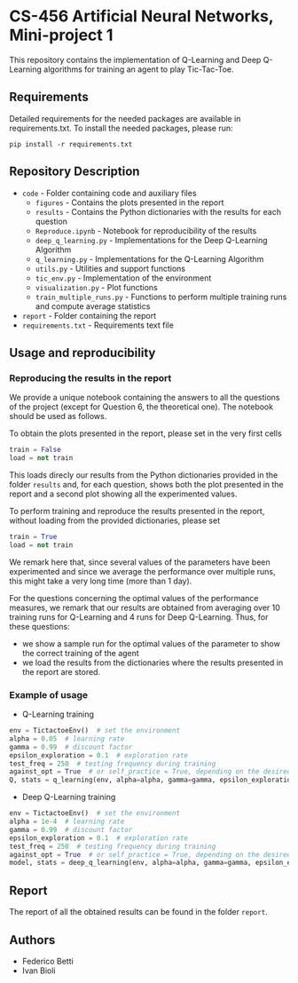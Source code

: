 # CS-456 Artificial Neural Networks, Mini-project 1
This repository contains the implementation of Q-Learning and Deep Q-Learning algorithms for training an agent to play Tic-Tac-Toe.

## Requirements
Detailed requirements for the needed packages are available in requirements.txt. To install the needed packages, please run:
```
pip install -r requirements.txt
```

## Repository Description
* `code` - Folder containing code and auxiliary files
  * `figures` - Contains the plots presented in the report
  * `results` - Contains the Python dictionaries with the results for each question
  *  `Reproduce.ipynb` - Notebook for reproducibility of the results
  *  `deep_q_learning.py` - Implementations for the Deep Q-Learning Algorithm
  *  `q_learning.py` - Implementations for the Q-Learning Algorithm
  *  `utils.py` - Utilities and support functions
  *  `tic_env.py` - Implementation of the environment
  *  `visualization.py` - Plot functions
  *  `train_multiple_runs.py` - Functions to perform multiple training runs and compute average statistics
* `report` - Folder containing the report
* `requirements.txt` - Requirements text file 

## Usage and reproducibility
### Reproducing the results in the report
We provide a unique notebook containing the answers to all the questions of the project (except for Question 6, the theoretical one). The notebook should be used as follows.

To obtain the plots presented in the report, please set in the very first cells
```python
train = False
load = not train
```
This loads direcly our results from the Python dictionaries provided in the folder `results` and, for each question, shows both the plot presented in the report and a second plot showing all the experimented values. 

To perform training and reproduce the results presented in the report, without loading from the provided dictionaries, please set
```python
train = True
load = not train
```
We remark here that, since several values of the parameters have been experimented and since we average the performance over multiple runs, this might take a very long time (more than 1 day).

For the questions concerning the optimal values of the performance measures, we remark that our results are obtained from averaging over 10 training runs for Q-Learning and 4 runs for Deep Q-Learning. Thus, for these questions:
  -  we show a sample run for the optimal values of the parameter to show the correct training of the agent
  - we load the results from the dictionaries where the results presented in the report are stored.

### Example of usage
- Q-Learning training
```python
env = TictactoeEnv()  # set the environment
alpha = 0.05  # learning rate
gamma = 0.99  # discount factor
epsilon_exploration = 0.1  # exploration rate
test_freq = 250  # testing frequency during training
against_opt = True  # or self_practice = True, depending on the desired training method (note that one of the two must be set, otherwise ValueError is raised)
Q, stats = q_learning(env, alpha=alpha, gamma=gamma, epsilon_exploration=epsilon_exploration, test_freq=test_freq, against_opt=against_opt)  # return Q-values and training stats
```

- Deep Q-Learning training
```python
env = TictactoeEnv()  # set the environment
alpha = 1e-4  # learning rate
gamma = 0.99  # discount factor
epsilon_exploration = 0.1  # exploration rate
test_freq = 250  # testing frequency during training
against_opt = True  # or self_practice = True, depending on the desired training method (note that one of the two must be set, otherwise ValueError is raised)
model, stats = deep_q_learning(env, alpha=alpha, gamma=gamma, epsilon_exploration=epsilon_exploration, test_freq=test_freq, against_opt=against_opt)  # return model network and training stats
```

## Report
The report of all the obtained results can be found in the folder `report`.

## Authors
- Federico Betti
- Ivan Bioli
